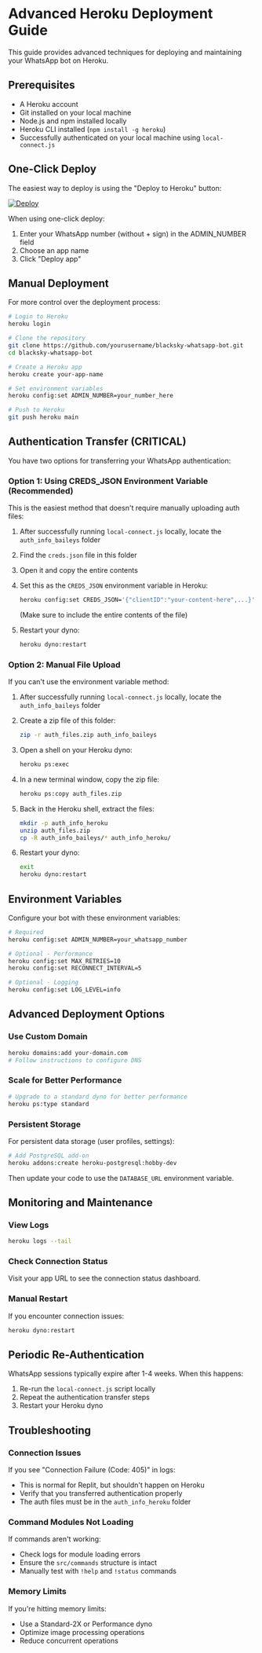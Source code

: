 # Advanced Heroku Deployment Guide

This guide provides advanced techniques for deploying and maintaining your WhatsApp bot on Heroku.

## Prerequisites

- A Heroku account
- Git installed on your local machine
- Node.js and npm installed locally
- Heroku CLI installed (`npm install -g heroku`)
- Successfully authenticated on your local machine using `local-connect.js`

## One-Click Deploy

The easiest way to deploy is using the "Deploy to Heroku" button:

[![Deploy](https://www.herokucdn.com/deploy/button.svg)](https://heroku.com/deploy)

When using one-click deploy:
1. Enter your WhatsApp number (without + sign) in the ADMIN_NUMBER field
2. Choose an app name
3. Click "Deploy app"

## Manual Deployment

For more control over the deployment process:

```bash
# Login to Heroku
heroku login

# Clone the repository
git clone https://github.com/yourusername/blacksky-whatsapp-bot.git
cd blacksky-whatsapp-bot

# Create a Heroku app
heroku create your-app-name

# Set environment variables
heroku config:set ADMIN_NUMBER=your_number_here

# Push to Heroku
git push heroku main
```

## Authentication Transfer (CRITICAL)

You have two options for transferring your WhatsApp authentication:

### Option 1: Using CREDS_JSON Environment Variable (Recommended)

This is the easiest method that doesn't require manually uploading auth files:

1. After successfully running `local-connect.js` locally, locate the `auth_info_baileys` folder
2. Find the `creds.json` file in this folder
3. Open it and copy the entire contents
4. Set this as the `CREDS_JSON` environment variable in Heroku:
   ```bash
   heroku config:set CREDS_JSON='{"clientID":"your-content-here",...}'
   ```
   (Make sure to include the entire contents of the file)

5. Restart your dyno:
   ```bash
   heroku dyno:restart
   ```

### Option 2: Manual File Upload

If you can't use the environment variable method:

1. After successfully running `local-connect.js` locally, locate the `auth_info_baileys` folder
2. Create a zip file of this folder:
   ```bash
   zip -r auth_files.zip auth_info_baileys
   ```

3. Open a shell on your Heroku dyno:
   ```bash
   heroku ps:exec
   ```

4. In a new terminal window, copy the zip file:
   ```bash
   heroku ps:copy auth_files.zip
   ```

5. Back in the Heroku shell, extract the files:
   ```bash
   mkdir -p auth_info_heroku
   unzip auth_files.zip
   cp -R auth_info_baileys/* auth_info_heroku/
   ```

6. Restart your dyno:
   ```bash
   exit
   heroku dyno:restart
   ```

## Environment Variables

Configure your bot with these environment variables:

```bash
# Required
heroku config:set ADMIN_NUMBER=your_whatsapp_number

# Optional - Performance
heroku config:set MAX_RETRIES=10
heroku config:set RECONNECT_INTERVAL=5

# Optional - Logging
heroku config:set LOG_LEVEL=info
```

## Advanced Deployment Options

### Use Custom Domain

```bash
heroku domains:add your-domain.com
# Follow instructions to configure DNS
```

### Scale for Better Performance

```bash
# Upgrade to a standard dyno for better performance
heroku ps:type standard
```

### Persistent Storage

For persistent data storage (user profiles, settings):

```bash
# Add PostgreSQL add-on
heroku addons:create heroku-postgresql:hobby-dev
```

Then update your code to use the `DATABASE_URL` environment variable.

## Monitoring and Maintenance

### View Logs

```bash
heroku logs --tail
```

### Check Connection Status

Visit your app URL to see the connection status dashboard.

### Manual Restart

If you encounter connection issues:

```bash
heroku dyno:restart
```

## Periodic Re-Authentication

WhatsApp sessions typically expire after 1-4 weeks. When this happens:

1. Re-run the `local-connect.js` script locally
2. Repeat the authentication transfer steps
3. Restart your Heroku dyno

## Troubleshooting

### Connection Issues

If you see "Connection Failure (Code: 405)" in logs:
- This is normal for Replit, but shouldn't happen on Heroku
- Verify that you transferred authentication properly
- The auth files must be in the `auth_info_heroku` folder

### Command Modules Not Loading

If commands aren't working:
- Check logs for module loading errors
- Ensure the `src/commands` structure is intact
- Manually test with `!help` and `!status` commands

### Memory Limits

If you're hitting memory limits:
- Use a Standard-2X or Performance dyno
- Optimize image processing operations
- Reduce concurrent operations